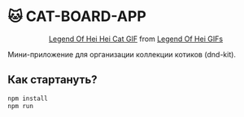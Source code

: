# 🐱 CAT-BOARD-APP

<div align="center">
  <div class="tenor-gif-embed" data-postid="11883306496430789675" data-share-method="host" data-aspect-ratio="2.39423" data-width="80%">
    <a href="https://tenor.com/view/legend-of-hei-hei-hei-cat-black-cat-beach-black-cat-animation-gif-11883306496430789675">Legend Of Hei Hei Cat GIF</a>
    from <a href="https://tenor.com/search/legend+of+hei-gifs">Legend Of Hei GIFs</a>
  </div> 
  <script type="text/javascript" async src="https://tenor.com/embed.js"></script>
</div>

Мини-приложение для организации коллекции котиков (dnd-kit).

## Как стартануть?

```bash
npm install
npm run
